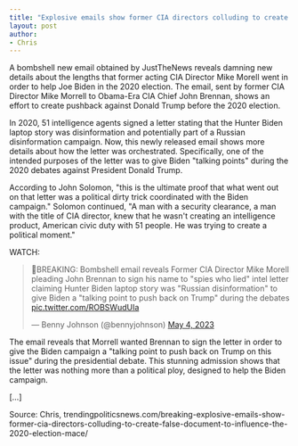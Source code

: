 ```yaml
---
title: "Explosive emails show former CIA directors colluding to create false document to influence the 2020 election"
layout: post
author:
- Chris
---
```


A bombshell new email obtained by JustTheNews reveals damning new details about the lengths that former acting CIA Director Mike Morell went in order to help Joe Biden in the 2020 election. The email, sent by former CIA Director Mike Morrell to Obama-Era CIA Chief John Brennan, shows an effort to create pushback against Donald Trump before the 2020 election.

In 2020, 51 intelligence agents signed a letter stating that the Hunter Biden laptop story was disinformation and potentially part of a Russian disinformation campaign. Now, this newly released email shows more details about how the letter was orchestrated. Specifically, one of the intended purposes of the letter was to give Biden "talking points" during the 2020 debates against President Donald Trump.

According to John Solomon, "this is the ultimate proof that what went out on that letter was a political dirty trick coordinated with the Biden campaign." Solomon continued, "A man with a security clearance, a man with the title of CIA director, knew that he wasn't creating an intelligence product, American civic duty with 51 people. He was trying to create a political moment."

WATCH:

<blockquote class="twitter-tweet"><p lang="en" dir="ltr">🚨BREAKING: Bombshell email reveals Former CIA Director Mike Morell pleading John Brennan to sign his name to &quot;spies who lied&quot; intel letter claiming Hunter Biden laptop story was &quot;Russian disinformation&quot; to give Biden a &quot;talking point to push back on Trump&quot; during the debates <a href="https://t.co/ROBSWudUIa">pic.twitter.com/ROBSWudUIa</a></p>&mdash; Benny Johnson (@bennyjohnson) <a href="https://twitter.com/bennyjohnson/status/1654263734515257344?ref_src=twsrc%5Etfw">May 4, 2023</a></blockquote> <script async src="https://platform.twitter.com/widgets.js" charset="utf-8"></script>

The email reveals that Morrell wanted Brennan to sign the letter in order to give the Biden campaign a "talking point to push back on Trump on this issue" during the presidential debate. This stunning admission shows that the letter was nothing more than a political ploy, designed to help the Biden campaign.

[…]

Source: Chris, trendingpoliticsnews.com/breaking-explosive-emails-show-former-cia-directors-colluding-to-create-false-document-to-influence-the-2020-election-mace/
